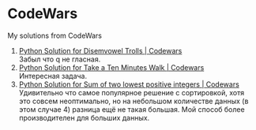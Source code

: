 # CodeWars
My solutions from CodeWars

1. [Python Solution for Disemvowel Trolls | Codewars](https://www.codewars.com/kata/reviews/54587841888e98707300020b/groups/6778751447190b78a11116dd)<br>Забыл что q не гласная.
2. [Python Solution for Take a Ten Minutes Walk | Codewars](https://www.codewars.com/kata/reviews/550ae9e6ea63943752000274/groups/6778784ebc3cc7a935b91b10)<br>Интересная задача.
3. [Python Solution for Sum of two lowest positive integers | Codewars](https://www.codewars.com/kata/reviews/57a075cf8ac8e75966000109/groups/58a1752abe43565bbc0002ab)<br>Удивительно что самое популярное решение с сортировкой, хотя это совсем неоптимально, но на небольшом количестве данных (в этом случае 4) разница ещё не такая большая. Мой способ более производителен для больших данных.
